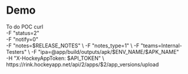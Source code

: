 # Demo
To do POC
 curl \
    -F "status=2" \
    -F "notify=0" \
    -F "notes=$RELEASE_NOTES" \
    -F "notes_type=1" \
    -F "teams=Internal-Testers" \
    -F "ipa=@app/build/outputs/apk/$ENV_NAME/$APK_NAME" \
    -H "X-HockeyAppToken: $API_TOKEN" \
    https://rink.hockeyapp.net/api/2/apps/$2/app_versions/upload
